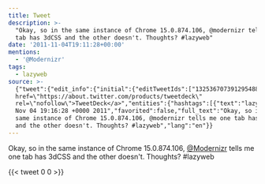 ```yaml
---
title: Tweet
description: >-
  "Okay, so in the same instance of Chrome 15.0.874.106, @modernizr tells me one
  tab has 3dCSS and the other doesn't. Thoughts? #lazyweb"
date: '2011-11-04T19:11:28+00:00'
mentions:
  - '@Modernizr'
tags:
  - lazyweb
source: >-
  {"tweet":{"edit_info":{"initial":{"editTweetIds":["132536707391295488"],"editableUntil":"2011-11-04T20:16:28.112Z","editsRemaining":"5","isEditEligible":true}},"retweeted":false,"source":"<a
  href=\"https://about.twitter.com/products/tweetdeck\"
  rel=\"nofollow\">TweetDeck</a>","entities":{"hashtags":[{"text":"lazyweb","indices":["125","133"]}],"symbols":[],"user_mentions":[{"name":"Modernizr","screen_name":"Modernizr","indices":["54","64"],"id_str":"26842343","id":"26842343"}],"urls":[]},"display_text_range":["0","133"],"favorite_count":"0","id_str":"132536707391295488","truncated":false,"retweet_count":"0","id":"132536707391295488","created_at":"Fri
  Nov 04 19:16:28 +0000 2011","favorited":false,"full_text":"Okay, so in the
  same instance of Chrome 15.0.874.106, @modernizr tells me one tab has 3dCSS
  and the other doesn't. Thoughts? #lazyweb","lang":"en"}}
---
```

Okay, so in the same instance of Chrome 15.0.874.106, [@Modernizr](https://twitter.com/@Modernizr) tells me one tab has 3dCSS and the other doesn't. Thoughts? #lazyweb
    
{{< tweet 0 0 >}}
    
